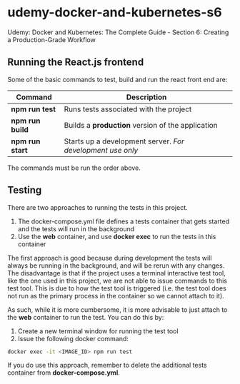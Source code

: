 # udemy-docker-and-kubernetes-s6
Udemy: Docker and Kubernetes: The Complete Guide - Section 6: Creating a Production-Grade Workflow

## Running the React.js frontend

Some of the basic commands to test, build and run the react front end are:

Command | Description
------- | -----------
**npm run test** | Runs tests associated with the project
**npm run build** | Builds a **production** version of the application
**npm run start** | Starts up a development server. *For development use only*

The commands must be run the order above.

## Testing

There are two approaches to running the tests in this project.
1. The docker-compose.yml file defines a tests container that gets started and the tests will run in the background
2. Use the **web** container, and use **docker exec** to run the tests in this container

The first approach is good because during development the tests will always be running in the background, and will be rerun with any changes. The disadvantage is that if the project uses a terminal interactive test tool, like the one used in this project, we are not able to issue commands to this test tool. This is due to how the test tool is triggered (i.e. the test tool does not run as the primary process in the container so we cannot attach to it).

As such, while it is more cumbersome, it is more advisable to just attach to the **web** container to run the test. You can do this by: 
1. Create a new terminal window for running the test tool
2. Issue the following docker command:
```bash
docker exec -it <IMAGE_ID> npm run test
```
If you do use this approach, remember to delete the additional tests container from **docker-compose.yml**.